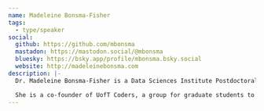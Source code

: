 ```yaml
---
name: Madeleine Bonsma-Fisher
tags:
  - type/speaker
social:
  github: https://github.com/mbonsma
  mastadon: https://mastodon.social/@mbonsma
  bluesky: https://bsky.app/profile/mbonsma.bsky.social
  website: http://madeleinebonsma.com
description: |-
  Dr. Madeleine Bonsma-Fisher is a Data Sciences Institute Postdoctoral Fellow at the University of Toronto studying how safe cycling networks influence the destinations people can access by bicycle in Canadian cities.

  She is a co-founder of UofT Coders, a group for graduate students to teach each other programming skills in a supportive peer environment.
---
```

